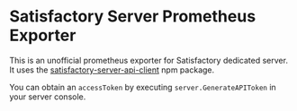 # Satisfactory Server Prometheus Exporter

This is an unofficial prometheus exporter for Satisfactory dedicated server.  
It uses the [satisfactory-server-api-client](https://www.npmjs.com/package/satisfactory-server-api-client) npm package.

You can obtain an `accessToken` by executing `server.GenerateAPIToken` in your server console.
